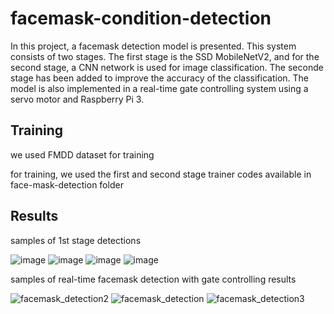 # facemask-condition-detection

In this project, a facemask detection model is presented. This system consists of two stages. The first stage is the SSD MobileNetV2, and for the second stage, a CNN network is used for image classification. The seconde stage has been added to improve the accuracy of the classification. The model is also implemented in a real-time gate controlling system using a servo motor and Raspberry Pi 3.

## Training
we used FMDD dataset for training 

for training, we used the first and second stage trainer codes available in face-mask-detection folder

## Results
samples of 1st stage detections

![image](https://user-images.githubusercontent.com/105539041/171268951-efa96495-a4a8-45ae-ae7d-08996ecc5fed.png)
![image](https://user-images.githubusercontent.com/105539041/171268961-8b470df3-3655-4757-85e9-9c01889587a2.png)
![image](https://user-images.githubusercontent.com/105539041/171268972-c3c7031c-eb22-42a6-bc4e-621fd51f1f94.png)
![image](https://user-images.githubusercontent.com/105539041/171268996-1d8e2863-868a-4083-9fae-e67685c4abd4.png)


samples of real-time facemask detection with gate controlling results

![facemask_detection2](https://user-images.githubusercontent.com/105539041/171257781-5885bd2d-0c79-426c-8923-773490902377.png)
![facemask_detection](https://user-images.githubusercontent.com/105539041/171257734-96013d76-acd0-45a1-9aac-30389b36140b.png)
![facemask_detection3](https://user-images.githubusercontent.com/105539041/171283983-4e6d6277-74dc-4b8e-b4a6-ae99d6b9b4ab.png)
